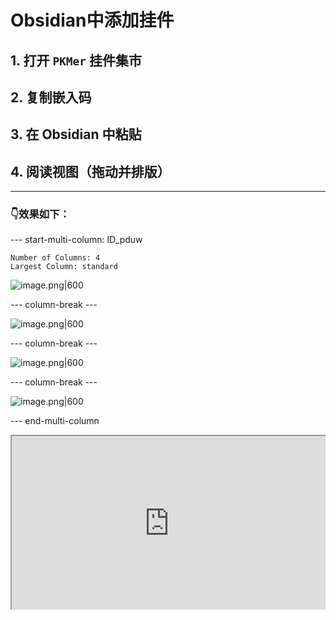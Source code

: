 # Obsidian中添加挂件 
## 1. 打开 `PKMer` 挂件集市
## 2. 复制嵌入码 
## 3. 在 Obsidian 中粘贴 
## 4. 阅读视图（拖动并排版）

---
### 👇效果如下：
--- start-multi-column: ID_pduw
```column-settings
Number of Columns: 4
Largest Column: standard
```

![image.png|600](https://fig-1321973591.cos.ap-nanjing.myqcloud.com/20250319220551.png)


--- column-break ---

![image.png|600](https://fig-1321973591.cos.ap-nanjing.myqcloud.com/20250319220603.png)


--- column-break ---


![image.png|600](https://fig-1321973591.cos.ap-nanjing.myqcloud.com/20250319220614.png)


--- column-break ---

![image.png|600](https://fig-1321973591.cos.ap-nanjing.myqcloud.com/20250319220624.png)



--- end-multi-column
<div style=" width: 100%; height:280;overflow: hidden; "><iframe src="https://widget.pkmer.cn/free/Carousel?user=a2e5899e-975e-4457-afd4-ec3ff7dcbc90&" allow="fullscreen" style=" height: 100%; width: 100%;"></iframe></div>
